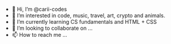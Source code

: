 - 👋 Hi, I’m @carii-codes
- 👀 I’m interested in code, music, travel, art, crypto and animals. 
- 🌱 I’m currently learning CS fundamentals and HTML + CSS 
- 💞️ I’m looking to collaborate on ...
- 📫 How to reach me ...

<!---
carii-codes/carii-codes is a ✨ special ✨ repository because its `README.md` (this file) appears on your GitHub profile.
You can click the Preview link to take a look at your changes.
--->
